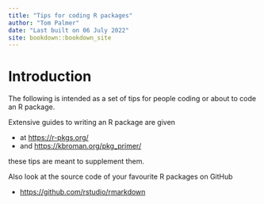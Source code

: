 ```yaml
---
title: "Tips for coding R packages"
author: "Tom Palmer"
date: "Last built on 06 July 2022"
site: bookdown::bookdown_site
---
```




# Introduction

The following is intended as a set of tips for people coding or about to code an R package.

Extensive guides to writing an R package are given

- at https://r-pkgs.org/ 
- and https://kbroman.org/pkg_primer/

these tips are meant to supplement them.

Also look at the source code of your favourite R packages on GitHub

- https://github.com/rstudio/rmarkdown
